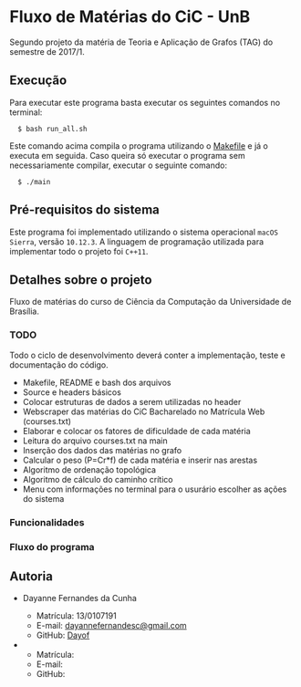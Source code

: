 # Fluxo de Matérias do CiC - UnB

Segundo projeto da matéria de Teoria e Aplicação de Grafos (TAG) do semestre de 2017/1.

## Execução

Para executar este programa basta executar os seguintes comandos no terminal:

```
  $ bash run_all.sh
```

Este comando acima compila o programa utilizando o [Makefile](https://github.com/Dayof/college_path/blob/master/Makefile) e já o executa em seguida. Caso queira só executar o programa sem necessariamente compilar, executar o seguinte comando:

```
  $ ./main
```

## Pré-requisitos do sistema

Este programa foi implementado utilizando o sistema operacional ``macOS Sierra``, versão ``10.12.3``. A linguagem de programação utilizada para implementar todo o projeto foi ``C++11``.

## Detalhes sobre o projeto

Fluxo de matérias do curso de Ciência da Computação da Universidade de Brasília.

### TODO

Todo o ciclo de desenvolvimento deverá conter a implementação, teste e documentação do código.

- Makefile, README e bash dos arquivos
- Source e headers básicos
- Colocar estruturas de dados a serem utilizadas no header
- Webscraper das matérias do CiC Bacharelado no Matrícula Web (courses.txt)
- Elaborar e colocar os fatores de dificuldade de cada matéria
- Leitura do arquivo courses.txt na main
- Inserção dos dados das matérias no grafo
- Calcular o peso (P=Cr*f) de cada matéria e inserir nas arestas
- Algoritmo de ordenação topológica
- Algoritmo de cálculo do caminho crítico
- Menu com informações no terminal para o usurário escolher as ações do sistema

### Funcionalidades

### Fluxo do programa

## Autoria

- Dayanne Fernandes da Cunha
  - Matrícula: 13/0107191
  - E-mail: dayannefernandesc@gmail.com
  - GitHub: [Dayof](https://github.com/Dayof)

-
  - Matrícula:
  - E-mail:
  - GitHub:
